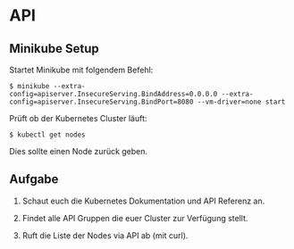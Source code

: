 # API

## Minikube Setup

Startet Minikube mit folgendem Befehl:

```
$ minikube --extra-config=apiserver.InsecureServing.BindAddress=0.0.0.0 --extra-config=apiserver.InsecureServing.BindPort=8080 --vm-driver=none start
```

Prüft ob der Kubernetes Cluster läuft:

```
$ kubectl get nodes
```

Dies sollte einen Node zurück geben.


## Aufgabe

1. Schaut euch die Kubernetes Dokumentation und API Referenz an.

2. Findet alle API Gruppen die euer Cluster zur Verfügung stellt.

3. Ruft die Liste der Nodes via API ab (mit curl).

